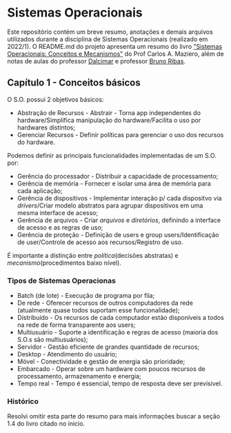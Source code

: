 # Sistemas Operacionais

Este repositório contém um breve resumo, anotações e demais arquivos utilizados durante a disciplina de Sistemas Operacionais (realizado em 2022/1). O README.md do projeto apresenta um resumo do livro ["Sistemas Operacionais: Conceitos e Mecanismos"](http://wiki.inf.ufpr.br/maziero/doku.php?id=socm:start) do Prof Carlos A. Maziero, além de notas de aulas do professor [Dalcimar](dalcimar.com) e professor [Bruno Ribas](https://www.brunoribas.com.br/index.html).

## Capítulo 1 - Conceitos básicos

O S.O. possui 2 objetivos básicos:

* Abstração de Recursos - Abstrair - Torna app independentes do hardware/Simplifica manipulação do hardware/Facilita o uso por hardwares distintos;
* Gerenciar Recursos - Definir políticas para gerenciar o uso dos recursos do hardware.

Podemos definir as principais funcionalidades implementadas de um S.O. por:

* Gerência do processador - Distribuir a capacidade de processamento;
* Gerência de memória - Fornecer e isolar uma área de memória para cada aplicação;
* Gerência de dispositivos - Implementar interação p/ cada dispositvo via *drivers*/Criar modelo abstratos para agrupar dispositivos em uma mesma interface de acesso;
* Gerência de arquivos - Criar *arquivos* e *diretórios*, definindo a interface de acesso e as regras de uso;
* Gerência de proteção - Definição de users e group users/Identificação de user/Controle de acesso aos recursos/Registro de uso.

É importante a distinção entre *política*(decisões abstratas) e *mecanismo*(procedimentos baixo nível).

### Tipos de Sistemas Operacionas

* Batch (de lote) - Execução de programa por fila;
* De rede - Oferecer recursos de outros computadores da rede (atualmente quase todos suportam esse funcionalidade);
* Distribuído - Os recursos de cada computador estão disponíveis a todos na rede de forma transparente aos users;
* Multiusuário - Suporte a identificação e regras de acesso (maioria dos S.O.s são multiusuários);
* Servidor - Gestão eficiente de grandes quantidade de recursos;
* Desktop - Atendimento do usuário;
* Móvel - Conectividade e gestão de energia são prioridade;
* Embarcado - Operar sobre um hardware com poucos recursos de processamento, armazenamento e energia;
* Tempo real - Tempo é essencial, tempo de resposta deve ser prevísivel.

### Histórico

Resolvi omitir esta parte do resumo para mais informações buscar a seção 1.4 do livro citado no inicio.
